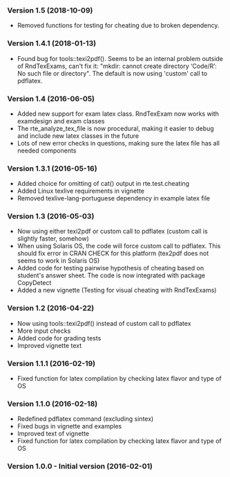 ### Version 1.5 (2018-10-09)

  - Removed functions for testing for cheating due to broken dependency.

### Version 1.4.1 (2018-01-13)

  - Found bug for tools::texi2pdf(). Seems to be an internal problem outside of RndTexExams, can't fix it: "mkdir: cannot create directory ‘Code/R’: No such file or directory".  The default is now using 'custom' call to pdflatex.

### Version 1.4 (2016-06-05)

  - Added new support for exam latex class. RndTexExam now works with examdesign and exam classes
  - The rte_analyze_tex_file is now procedural, making it easier to debug and include new latex classes in the future
  - Lots of new error checks in questions, making sure the latex file has all needed components

### Version 1.3.1 (2016-05-16)

  - Added choice for omitting of cat() output in rte.test.cheating
  - Added Linux texlive requirements in vignette
  - Removed texlive-lang-portuguese dependency in example latex file

### Version 1.3 (2016-05-03)

  - Now using either texi2pdf or custom call to pdflatex (custom call is slightly faster, somehow)
  - When using Solaris OS, the code will force custom call to pdflatex. This should fix error in CRAN CHECK for this platform (tex2pdf does not seems to work in Solaris OS)
  - Added code for testing pairwise hypothesis of cheating based on student's answer sheet. The code is now integrated with package CopyDetect
  - Added a new vignette (Testing for visual cheating with RndTexExams)

### Version 1.2 (2016-04-22)

  - Now using tools::texi2pdf() instead of custom call to pdflatex
  - More input checks
  - Added code for grading tests
  - Improved vignette text

### Version 1.1.1 (2016-02-19)

  - Fixed function for latex compilation by checking latex flavor and type of OS

### Version 1.1.0 (2016-02-18)

  - Redefined pdflatex command (excluding sintex)
  - Fixed bugs in vignette and examples
  - Improved text of vignette
  - Fixed function for latex compilation by checking latex flavor and type of OS
  
### Version 1.0.0 - Initial version (2016-02-01)
